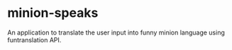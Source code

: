 # minion-speaks

An application to translate the user input into funny minion language using funtranslation API.
